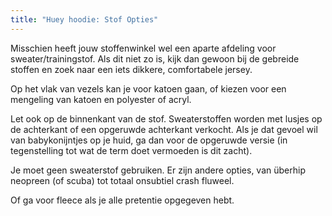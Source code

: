 ```yaml
---
title: "Huey hoodie: Stof Opties"
---
```


Misschien heeft jouw stoffenwinkel wel een aparte afdeling voor sweater/trainingstof. Als dit niet zo is, kijk dan gewoon bij de gebreide stoffen en zoek naar een iets dikkere, comfortabele jersey.

Op het vlak van vezels kan je voor katoen gaan, of kiezen voor een mengeling van katoen en polyester of acryl.

Let ook op de binnenkant van de stof. Sweaterstoffen worden met lusjes op de achterkant of een opgeruwde achterkant verkocht. Als je dat gevoel wil van babykonijntjes op je huid, ga dan voor de opgeruwde versie (in tegenstelling tot wat de term doet vermoeden is dit zacht).

<Note>

Je moet geen sweaterstof gebruiken. Er zijn andere opties, van überhip neopreen (of scuba) tot totaal onsubtiel crash fluweel.

Of ga voor fleece als je alle pretentie opgegeven hebt.

</Note>
